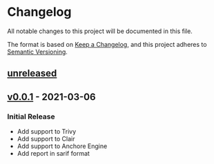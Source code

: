# Changelog

All notable changes to this project will be documented in this file.

The format is based on [Keep a Changelog](https://keepachangelog.com/en/1.0.0/),
and this project adheres to [Semantic Versioning](https://semver.org/spec/v2.0.0.html).

## [unreleased]

## [v0.0.1] - 2021-03-06
### Initial Release
- Add support to Trivy
- Add support to Clair
- Add support to Anchore Engine
- Add report in sarif format

[unreleased]: https://github.com/edersonbrilhante/vilicus/compare/v0.0.1...HEAD
[v0.0.1]: https://github.com/edersonbrilhante/vilicus/releases/tag/v0.0.1